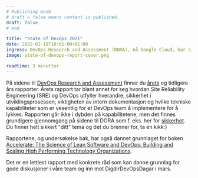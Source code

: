 ```yaml
---
# Publishing mode
# draft = false means content is published. 
draft: false
# end

title: "State of DevOps 2021"
date: 2022-01-18T18:01:00+01:00
ingress: DevOps Research and Assessment (DORA), nå Google Cloud, har siden 2014 utgitt rapporten State of DevOps. En rapport som fokuserer på leveransekapasiteten til utviklingsteam og hvilke praksiser og kapabiliteter som påvirker den - og ikke minst hvordan bedre leveransekapasiteten.
image: state-of-devops-report-cover.png

readtime: 3 minutter
---
```


På sidene til [DevOps Research and Assessment](https://www.devops-research.com/research.html) finner du [årets](https://services.google.com/fh/files/misc/state-of-devops-2021.pdf) og tidligere års rapporter. Årets rapport tar blant annet for seg hvordan Site Reliability Engineering (SRE) og DevOps utfyller hverandre, sikkerhet i utviklingsprosessen, viktigheten av intern dokumentasjon og hvilke tekniske kapabiliteter som er vesentlig for et DevOps team å implementere for å lykkes. Rapporten går ikke i dybden på kapabilitetene, men det finnes grundigere gjennomgang på sidene til DORA som f. eks. her for [sikkerhet](https://cloud.google.com/architecture/devops/devops-tech-shifting-left-on-security). Du finner helt sikkert "ditt" tema og det du brenner for, ta en kikk:)

Rapportene, og undersøkelse bak, har også dannet grunnlaget for boken [Accelerate: The Science of Lean Software and DevOps: Building and Scaling High Performing Technology Organizations](https://www.adlibris.com/no/bok/accelerate-9781942788331?gclid=CjwKCAiA55mPBhBOEiwANmzoQqB4t3kq2E7DOls0e4Rx6THlmqX1-xFUeLbHtlMTAUuHdcI90Ph4LxoCn4oQAvD_BwE).

Det er en lettlest rapport med konkrete råd som kan danne grunnlag for gode diskusjoner i våre team og inn mot DigdirDevOpsDagar i mars.